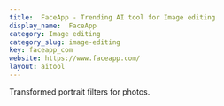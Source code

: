 ```yaml
---
title:  FaceApp - Trending AI tool for Image editing
display_name:  FaceApp
category: Image editing
category_slug: image-editing
key: faceapp_com
website: https://www.faceapp.com/
layout: aitool
---
```


Transformed portrait filters for photos.
